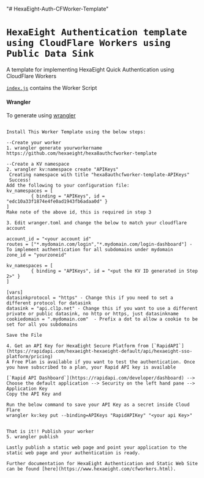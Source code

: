 "# HexaEight-Auth-CFWorker-Template" 
# `HexaEight Authentication template using CloudFlare Workers using Public Data Sink`

A template for implementing HexaEight Quick Authentication using CloudFlare Workers

[`index.js`](https://github.com/cloudflare/worker-template/blob/master/index.js) contains the Worker Script

#### Wrangler

To generate using [wrangler](https://github.com/cloudflare/wrangler)
```

Install This Worker Template using the below steps:

--Create your worker 
1. wrangler generate yourworkername https://github.com/hexaeight/hexa8authcfworker-template

--Create a KV namespace
2. wrangler kv:namespace create "APIKeys"
 Creating namespace with title "hexa8authcfworker-template-APIKeys"
 Success!
Add the following to your configuration file:
kv_namespaces = [
         { binding = "APIKeys", id = "edc10a33f1874e4fe0ad1943fb6adaa0d" }
]
Make note of the above id, this is required in step 3

3. Edit wranger.toml and change the below to match your cloudflare account

account_id = "<your account id"
routes = ["*.mydomain.com/login","*.mydomain.com/login-dashboard"] - To implement authentication for all subdomains under mydomain
zone_id = "yourzoneid"

kv_namespaces = [
         { binding = "APIKeys", id = "<put the KV ID generated in Step 2>" }
]

[vars]
datasinkprotocol = "https" - Change this if you need to set a different protocol for datasink
datasink = "api.cl1p.net" - Change this if you want to use a different private or public datasink, no http or https, just datasinkname
cookiedomain = ".mydomain.com"  - Prefix a dot to allow a cookie to be set for all you subdomains

Save the File

4. Get an API Key for HexaEight Secure Platform from [`RapidAPI`] (https://rapidapi.com/hexaeight-hexaeight-default/api/hexaeight-sso-platform/pricing)
A Free Plan is available if you want to test the authentication. Once you have subscribed to a plan, your Rapid API key is available 

[`Rapid API Dashboard`](https://rapidapi.com/developer/dashboard) --> Choose the default application --> Security on the left hand pane --> Application Key
Copy the API Key and 

Run the below command to save your API Key as a secret inside Cloud Flare
wrangler kv:key put --binding=APIKeys "RapidAPIKey" "<your api Key>"


That is it!! Publish your worker
5. wrangler publish

Lastly publish a static web page and point your application to the static web page and your authentication is ready.

Further documentation for HexaEight Authentication and Static Web Site can be found [here](https://www.hexaeight.com/cfworkers.html).

